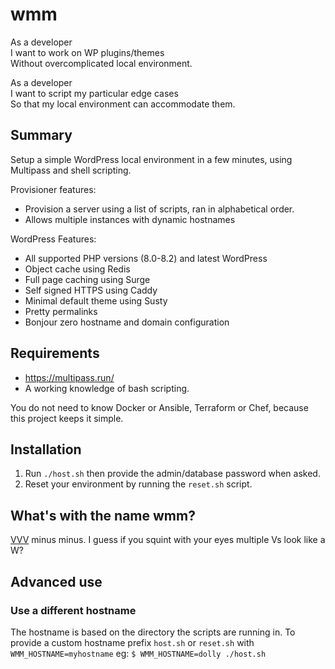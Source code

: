 # wmm
As a developer<br>
I want to work on WP plugins/themes<br>
Without overcomplicated local environment.

As a developer<br>
I want to script my particular edge cases<br>
So that my local environment can accommodate them.

## Summary

Setup a simple WordPress local environment in a few minutes, using Multipass and shell scripting. 

Provisioner features:
* Provision a server using a list of scripts, ran in alphabetical order.
* Allows multiple instances with dynamic hostnames

WordPress Features:
* All supported PHP versions (8.0-8.2) and latest WordPress
* Object cache using Redis
* Full page caching using Surge
* Self signed HTTPS using Caddy
* Minimal default theme using Susty
* Pretty permalinks
* Bonjour zero hostname and domain configuration



## Requirements

- https://multipass.run/
- A working knowledge of bash scripting.

You do not need to know Docker or Ansible, Terraform or Chef, because this project keeps it simple.

## Installation

1. Run `./host.sh` then provide the admin/database password when asked.
2. Reset your environment by running the `reset.sh` script.


## What's with the name wmm?

[VVV](https://varyingvagrantvagrants.org/) minus minus. I guess if you squint with your eyes multiple Vs look like a W?


## Advanced use

### Use a different hostname

The hostname is based on the directory the scripts are running in. To provide a custom hostname prefix `host.sh` or `reset.sh` with `WMM_HOSTNAME=myhostname` eg: `$ WMM_HOSTNAME=dolly ./host.sh`

